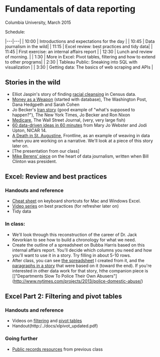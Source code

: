 # Fundamentals of data reporting
Columbia University, March 2015

Schedule:

|---|---|
| 10:00 | Introductions and expectations for the day |
| 10:45 | Data journalism in the wild|
| 11:15 | Excel review: best practices and tidy data|
| 11:45 | First exercise: an internal affairs report |
| 12:30 | Lunch and review of morning. |
| 1:30  | More in Excel: Pivot tables, filtering and how to extend to other programs|
| 2:30  | Tableau Public: Sneaking into SQL with visualization |
| 3:30  | Getting data: The basics of web scraping and APIs |

## Stories in the wild
* Elliot Jaspin's story of finding [racial cleansing](http://hnn.us/article/35847) in Census data.
* [Money as a Weapon](http://www.washingtonpost.com/wp-dyn/content/article/2008/08/10/AR2008081002512.html)
 (started with database), The Washington Post, Dana Hedgpeth and Sarah Cohen
* Jo Becker's [Iran story](http://www.nytimes.com/2010/03/07/world/middleeast/07sanctions.html?pagewanted=all) (good example of "what's supposed to happen?"),
The New York Times, Jo Becker and Ron Nixon
* [Medicare](http://online.wsj.com/news/articles/SB10001424052748704696304575538112856615900), The Wall Street Journal, (very, very large fish)
* [60 data-driven ideas in 60 minutes](https://docs.google.com/presentation/d/1bwYTBxnSSCBlhEh5_xnoiTejqoNbR5j_NZtVe1iDfTc/edit#slide=id.g2baf1d8ae_030)
from Mary Jo Webster and Jodi Upton, NICAR 14.
* [A Death in St. Augustine](http://www.pbs.org/wgbh/pages/frontline/death-in-st-augustine/), Frontline, as an example of weaving in data when you are working on a narrative.
We'll look at a piece of this story later on.
* [The presentation from our class]
* [Mike Berens' piece](http://sarahcnyt.github.io/stabile/docs/berens_nerds_words.pdf) on the heart of data journalism, written when Bill Clinton was president.


## Excel: Review and best practices

### Handouts and reference
* [Cheat sheet](https://github.com/sarahcnyt/stabile/blob/master/xl/macxlcheatsheet.pdf) on keyboard shortcuts for Mac and Windows Excel.
* [Video series](http://www.youtube.com/playlist?list=PL-Je9dqyEF8YS7Cy8BppKg5zrhiQC__n6) on best practices (for refresher later on)
* Tidy data

### In class:
* We'll look through this reconstruction of the career of Dr. Jack Kevorkian to see how to build a chronology for what we need.
* Create the outline of a spreadsheet on Bubba Harris based on this internal affairs report. You'll decide which columns you need and how you'll want to use it in a story. Try filling in about 5-10 rows.
* After class, you can see [the spreadsheet](../exampledata/bubba_harris_protocol.xlsx) I created from it, and the [paragraphs in a story](http://www.nytimes.com/projects/2013/two-gunshots/) that were based on it (toward the end). If you're interested in other data work for that story, hthe companion piece is []"Departments Slow To Police Their Own Abusers"](http://www.nytimes.com/projects/2013/police-domestic-abuse/)

## Excel Part 2: Filtering and pivot tables

### Handouts and reference
* Videos on [filtering](https://www.youtube.com/watch?v=TleYPfeJnnU) and [pivot tables](http://youtu.be/_rZ6y-e7diw)
* Handout(http:/../docs/xlpivot_updated.pdf)


### Going further

* [Public records resources](http://sarahcnyt.github.io/stabile/weeks/class03.html) from previous class
